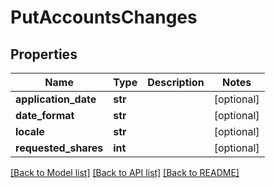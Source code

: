 # PutAccountsChanges

## Properties
Name | Type | Description | Notes
------------ | ------------- | ------------- | -------------
**application_date** | **str** |  | [optional] 
**date_format** | **str** |  | [optional] 
**locale** | **str** |  | [optional] 
**requested_shares** | **int** |  | [optional] 

[[Back to Model list]](../README.md#documentation-for-models) [[Back to API list]](../README.md#documentation-for-api-endpoints) [[Back to README]](../README.md)

